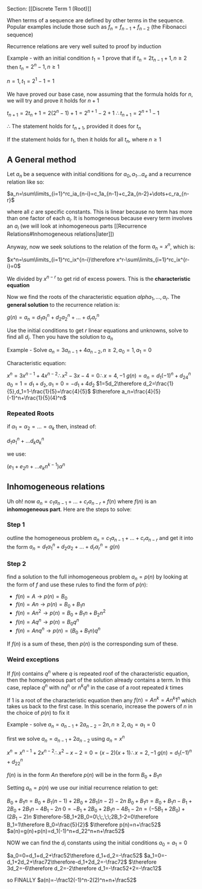 Section: [[Discrete Term 1 (Root)]]

When terms of a sequence are defined by other terms in the sequence. Popular examples include those such as $f_n=f_{n-1}+f_{n-2}$ (the Fibonacci sequence)

Recurrence relations are very well suited to proof by induction

Example - with an initial condition $t_1=1$ prove that if $t_n=2t_{n-1}+1,n\geq2$ then $t_n=2^n-1,n\geq1$

$n=1,t_1=2^1-1=1$

We have proved our base case, now assuming that the formula holds for $n$, we will try and prove it holds for $n+1$

$t_{n+1}=2t_n+1=2(2^n-1)+1=2^{n+1}-2+1$
$\therefore t_{n+1}=2^{n+1}-1$

$\therefore$ The statement holds for $t_{n+1}$, provided it does for $t_n$

If the statement holds for $t_1$, then it holds for all $t_n$, where $n\geq1$
## A General method

Let $a_n$ be a sequence with initial conditions for $a_0,a_1...a_e$ and a recurrence relation like so:

$a_n=\sum\limits_{i=1}^rc_ia_{n-i}=c_1a_{n-1}+c_2a_{n-2}+\dots+c_ra_{n-r}$

where all $c$ are specific constants. This is linear because no term has more than one factor of each $a_i$. It is homogeneous because every term involves an $a_i$ (we will look at inhomogeneous parts [[Recurrence Relations#Inhomogeneous relations|later]])

Anyway, now we seek solutions to the relation of the form $a_n=x^n$, which is:

$x^n=\sum\limits_{i=1}^rc_ix^{n-i}\therefore x^r-\sum\limits_{i=1}^rc_ix^{r-i}=0$

We divided by $x^{n-r}$ to get rid of excess powers. This is the **characteristic equation**

Now we find the roots of the characteristic equation $alpha_1,\dots,\alpha_r$. The **general solution** to the recurrence relation is:

$g(n)=a_n=d_1a_1^n+d_2a_2^n+\dots+d_ra_r^n$

Use the initial conditions to get $r$ linear equations and unknowns, solve to find all $d_i$. Then you have the solution to $a_n$

Example - Solve $a_n=3a_{n-1}+4a_{n-2},n\geq2,a_0=1,a_1=0$

Characteristic equation:

$x^n=3x^{n-1}+4x^{n-2}\therefore x^2-3x-4=0\therefore x=4,-1$
$g(n)=a_n=d_1(-1)^n+d_24^n$
$a_0=1=d_1+d_2,a_1=0=-d_1+4d_2$
$1=5d_2\therefore d_2=\frac{1}{5},d_1=1-\frac{1}{5}=\frac{4}{5}$
$\therefore a_n=\frac{4}{5}(-1)^n+\frac{1}{5}(4)^n$
### Repeated Roots

if $\alpha_1=\alpha_2=\dots=\alpha_k$ then, instead of: 

$d_1a_1^n+\dots d_ka_k^n$

we use: 

$(e_1+e_2n+\dots e_kn^{k-1})\alpha^n$
## Inhomogeneous relations

Uh oh! now $a_n=c_1a_{n-1}+\dots+c_ra_{n-r}+f(n)$ where $f(n)$ is an **inhomogeneous part**. Here are the steps to solve:
### Step 1

outline the homogeneous problem $a_n=c_1a_{n-1}+\dots+c_ra_{n-r}$ and get it into the form $a_n=d_1\alpha_1^n+d_2\alpha_2+\dots+d_r\alpha_r^n=g(n)$
### Step 2

find a solution to the full inhomogeneous problem $a_n=p(n)$ by looking at the form of $f$ and use these rules to find the form of $p(n)$:

- $f(n)=A\rightarrow p(n)=B_0$
- $f(n)=An\rightarrow p(n)=B_0+B_1n$
- $f(n)=An^2\rightarrow p(n)=B_0+B_1n+B_2n^2$
- $f(n)=Aq^n\rightarrow p(n)=B_0q^n$
- $f(n)=Anq^n\rightarrow p(n)=(B_0+B_1n)q^n$

If $f(n)$ is a sum of these, then $p(n)$ is the corresponding sum of these.
### Weird exceptions

If $f(n)$ contains $q^n$ where $q$ is repeated roof of the characteristic equation, then the homogeneous part of the solution already contains a term. In this case, replace $q^n$ with $nq^n$ or $n^kq^n$ in the case of a root repeated $k$ times

If $1$ is a root of the characteristic equation then any $f(n)=An^k=An^k1^n$ which takes us back to the first case. In this scenario, increase the powers of $n$ in the choice of $p(n)$ to fix it

Example - solve $a_n=a_{n-1}+2a_{n-2}-2n,n\geq2,a_0=a_1=0$

first we solve $a_n=a_{n-1}+2a_{n-2}$ using $a_n=x^n$

$x^n=x^{n-1}+2x^{n-2}\therefore x^2-x-2=0=(x-2)(x+1)\therefore x=2,-1$
$g(n)=d_1(-1)^n+d_22^n$

$f(n)$ is in the form $An$ therefore $p(n)$ will be in the form $B_0+B_1n$

Setting $a_n=p(n)$ we use our initial recurrence relation to get:

$B_0+B_1n=B_0+B_1(n-1)+2B_0+2B_1(n-2)-2n$
$B_0+B_1n=B_0+B_1n-B_1+2B_0+2B_1n-4B_1-2n$
$0=-B_1+2B_0+2B_1n-4B_1-2n=(-5B_1+2B_0)+(2B_1-2)n$
$\therefore-5B_1+2B_0=0\;\;,\;\;2B_1-2=0\therefore B_1=1\therefore B_0=\frac{5}{2}$
$\therefore p(n)=n+\frac52$
$a(n)=g(n)+p(n)=d_1(-1)^n+d_22^n+n+\frac52$

NOW we can find the $d_i$ constants using the initial conditions $a_0=a_1=0$

$a_0=0=d_1+d_2+\frac52\therefore d_1+d_2=-\frac52$
$a_1=0=-d_1+2d_2+\frac72\therefore-d_1+2d_2=-\frac72$
$\therefore 3d_2=-6\therefore d_2=-2\therefore d_1=-\frac52+2=-\frac12$

so FINALLY $a(n)=-\frac12(-1)^n-2(2)^n+n+\frac52$